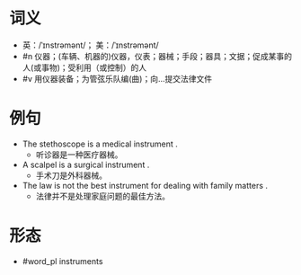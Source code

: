 # 词义
- 英：/ˈɪnstrəmənt/； 美：/ˈɪnstrəmənt/
- #n 仪器；(车辆、机器的)仪器，仪表；器械；手段；器具；文据；促成某事的人(或事物)；受利用（或控制）的人
- #v 用仪器装备；为管弦乐队编(曲)；向…提交法律文件
# 例句
- The stethoscope is a medical instrument .
	- 听诊器是一种医疗器械。
- A scalpel is a surgical instrument .
	- 手术刀是外科器械。
- The law is not the best instrument for dealing with family matters .
	- 法律并不是处理家庭问题的最佳方法。
# 形态
- #word_pl instruments
